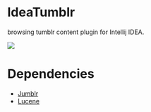 # IdeaTumblr
browsing tumblr content plugin for Intellij IDEA.

![](https://raw.githubusercontent.com/yeahlol/yeahlol.github.io/master/images/IdeaTumblr.gif)

# Dependencies
* [Jumblr](http://tumblr.github.io/jumblr/)
* [Lucene](http://lucene.apache.org/core/)